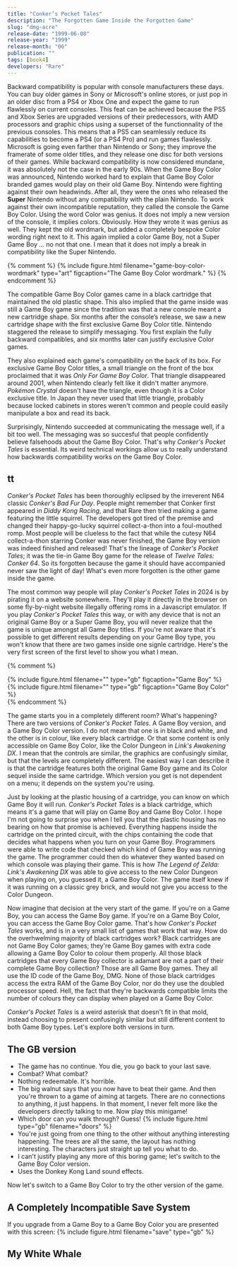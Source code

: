 ```yaml
---
title: "Conker’s Pocket Tales"
description: "The Forgotten Game Inside the Forgotten Game"
slug: "dmg-acre"
release-date: "1999-06-08"
release-year: "1999"
release-month: "06"
publication: ""
tags: [book4]
developers: "Rare"
---
```

Backward compatibility is popular with console manufacturers these days. You can buy older games in Sony or Microsoft's online stores, or just pop in an older disc from a PS4 or Xbox One and expect the game to run flawlessly on current consoles. This feat can be achieved because the PS5 and Xbox Series are upgraded versions of their predecessors, with AMD processors and graphic chips using a superset of the functionnality of the previous consoles. This means that a PS5 can seamlessly reduce its capabilities to become a PS4 (or a PS4 Pro) and run games flawlessly. Microsoft is going even farther than Nintendo or Sony; they improve the framerate of some older titles, and they release one disc for both versions of their games. While backward compatibility is now considered mundane, it was absolutely not the case in the early 90s. When the Game Boy Color was announced, Nintendo worked hard to explain that Game Boy Color branded games would play on their old Game Boy. Nintendo were fighting against their own headwinds. After all, they were the ones who released the **Super** Nintendo without any compatibility with the plain Nintendo. To work against their own incompatible reputation, they called the console the Game Boy Color. Using the word Color was genius. It does not imply a new version of the console, it implies colors. Obviously. How they wrote it was genius as well. They kept the old wordmark, but added a completely bespoke Color wording right next to it. This again implied a color Game Boy, not a Super Game Boy ... no not that one. I mean that it does not imply a break in compatibility like the Super Nintendo.

{% comment %}
{% include figure.html filename="game-boy-color-wordmark" type="art" figcaption="The Game Boy Color wordmark." %}
{% endcomment %}

The compatible Game Boy Color games came in a black cartridge that maintained the old plastic shape. This also implied that the game inside was still a Game Boy game since the tradition was that a new console meant a new cartridge shape. Six months after the console’s release, we saw a new cartridge shape with the first exclusive Game Boy Color title. Nintendo staggered the release to simplify messaging. You first explain the fully backward compatibles, and six months later can justify exclusive Color games.

They also explained each game's compatibility on the back of its box. For exclusive Game Boy Color titles, a small triangle on the front of the box proclaimed that it was *Only For Game Boy Color*. That triangle disappeared around 2001, when Nintendo clearly felt like it didn't matter anymore. *Pokémon Crystal* doesn't have the triangle, even though it is a Color exclusive title. In Japan they never used that little triangle, probably because locked cabinets in stores weren't common and people could easily manipulate a box and read its back.

Surprisingly, Nintendo succeeded at communicating the message well, if a bit too well. The messaging was so succesful that people confidently believe falsehoods about the Game Boy Color. That's why *Conker's Pocket Tales* is essential. Its weird technical workings allow us to really understand how backwards compatibility works on the Game Boy Color.

## tt

*Conker's Pocket Tales* has been thoroughly eclipsed by the irreverent N64 classic *Conker's Bad Fur Day*. People might remember that Conker first appeared in *Diddy Kong Racing*, and that Rare then tried making a game featuring the little squirrel. The developers got tired of the premise and changed their happy-go-lucky squirrel collect-a-thon into a foul-mouthed romp. Most people will be clueless to the fact that while the cutesy N64 collect-a-thon starring Conker was never finished, the Game Boy version was indeed finished and released! That's the lineage of *Conker's Pocket Tales*; it was the tie-in Game Boy game for the release of *Twelve Tales: Conker 64*. So its forgotten because the game it should have accompanied never saw the light of day! What's even more forgotten is the other game inside the game.

The most common way people will play *Conker's Pocket Tales* in 2024 is by pirating it on a website somewhere. They'll play it directly in the browser on some fly-by-night website illegally offering roms in a Javascript emulator. If you play *Conker's Pocket Tales* this way, or with any device that is not an original Game Boy or a Super Game Boy, you will never realize that the game is unique amongst all Game Boy titles. If you're not aware that it's possible to get different results depending on your Game Boy type, you won't know that there are two games inside one signle cartridge. Here's the very first screen of the first level to show you what I mean.

{% comment %}
<div class="gallery">
{% include figure.html filename="" type="gb" figcaption="Game Boy" %}
{% include figure.html filename="" type="gb" figcaption="Game Boy Color" %}
</div>
{% endcomment %}

The game starts you in a completely different room? What's happening? There are two versions of *Conker's Pocket Tales*. A Game Boy version, and a Game Boy Color version. I do not mean that one is in black and white, and the other is in colour, like every black cartridge. Or that some content is only accessible on Game Boy Color, like the Color Dungeon in *Link's Awakening DX*. I mean that the controls are similar, the graphics are confusingly similar, but that the levels are completely different. The easiest way I can describe it is that the cartridge features both the original Game Boy game and its Color sequel inside the same cartridge. Which version you get is not dependent on a menu; it depends on the system you're using.

Just by looking at the plastic housing of a cartridge, you can know on which Game Boy it will run. *Conker's Pocket Tales* is a black cartridge, which means it's a game that will play on Game Boy and Game Boy Color. I hope I'm not going to surprise you when I tell you that the plastic housing has no bearing on how that promise is achieved. Everything happens inside the cartridge on the printed circuit, with the chips containing the code that decides what happens when you turn on your Game Boy. Programmers were able to write code that checked which kind of Game Boy was running the game. The programmer could then do whatever they wanted based on which console was playing their game. This is how *The Legend of Zelda: Link's Awakening DX* was able to give access to the new Color Dungeon when playing on, you guessed it, a Game Boy Color. The game itself knew if it was running on a classic grey brick, and would not give you access to the Color Dungeon.

Now imagine that decision at the very start of the game. If you're on a Game Boy, you can access the Game Boy game. If you're on a Game Boy Color, you can access the Game Boy Color game. That's how *Conker's Pocket Tales* works, and is in a very small list of games that work that way. How do the overhwelming majority of black cartridges work? Black cartridges are not Game Boy Color games; they're Game Boy games with extra code allowing a Game Boy Color to colour them properly. All those black cartridges that every Game Boy collector is adamant are not a part of their complete Game Boy collection? Those are all Game Boy games. They all use the ID code of the Game Boy, DMG. None of those black cartridges access the extra RAM of the Game Boy Color, nor do they use the doubled processor speed. Hell, the fact that they're backwards compatible limits the number of colours they can display when played on a Game Boy Color.

*Conker's Pocket Tales* is a weird asterisk that doesn't fit in that mold, instead choosing to present confusingly similar but still different content to both Game Boy types. Let's explore both versions in turn.

## The GB version
- The game has no continue. You die, you go back to your last save.
- Combat? What combat?
- Nothing redeemable. It's horrible.
- The big walnut says that you now have to beat their game. And then you're thrown to a game of aiming at targets. There are no connections to anything, it just happens. In that moment, I never felt more like the developers directly talking to me. Now play this minigame!
- Which door can you walk through? Guess!
{% include figure.html type="gb" filename="doors" %}
- You're just going from one thing to the other without anything interesting happening. The trees are all the same, the layout has nothing interesting. The characters just straight up tell you what to do.
- I can't justify playing any more of this boring game; let's switch to the Game Boy Color version.
- Uses the Donkey Kong Land sound effects.

Now let's switch to a Game Boy Color to try the other version of the game.

## A Completely Incompatible Save System

If you upgrade from a Game Boy to a Game Boy Color you are presented with this screen:
{% include figure.html filename="save" type="gb" %}

## My White Whale

